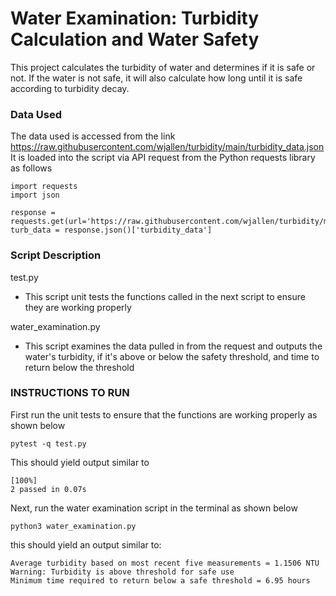 
# Water Examination: Turbidity Calculation and Water Safety

This project calculates the turbidity of water and determines if it is safe or not.
If the water is not safe, it will also calculate how long until it is safe according to turbidity decay.

### Data Used

The data used is accessed from the link https://raw.githubusercontent.com/wjallen/turbidity/main/turbidity_data.json
It is loaded into the script via API request from the Python requests library as follows

```
import requests
import json

response = requests.get(url='https://raw.githubusercontent.com/wjallen/turbidity/main/turbidity_data.json')
turb_data = response.json()['turbidity_data']
```


### Script Description
test.py
- This script unit tests the functions called in the next script to ensure they are working properly

water_examination.py
- This script examines the data pulled in from the request and outputs the water's turbidity, if it's above or below the safety threshold, and time to return below the threshold

### INSTRUCTIONS TO RUN

First run the unit tests to ensure that the functions are working properly as shown below
```
pytest -q test.py
```

This should yield output similar to
```
[100%]
2 passed in 0.07s
```

Next, run the water examination script in the terminal as shown below
```
python3 water_examination.py
```

this should yield an output similar to:
```
Average turbidity based on most recent five measurements = 1.1506 NTU
Warning: Turbidity is above threshold for safe use
Minimum time required to return below a safe threshold = 6.95 hours
```